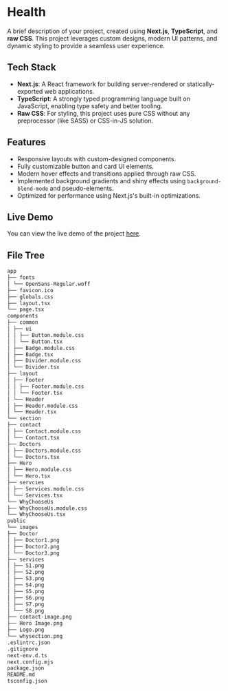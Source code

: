 # Health

A brief description of your project, created using **Next.js**, **TypeScript**, and **raw CSS**. This project leverages custom designs, modern UI patterns, and dynamic styling to provide a seamless user experience.

## Tech Stack

- **Next.js**: A React framework for building server-rendered or statically-exported web applications.
- **TypeScript**: A strongly typed programming language built on JavaScript, enabling type safety and better tooling.
- **Raw CSS**: For styling, this project uses pure CSS without any preprocessor (like SASS) or CSS-in-JS solution.

## Features

- Responsive layouts with custom-designed components.
- Fully customizable button and card UI elements.
- Modern hover effects and transitions applied through raw CSS.
- Implemented background gradients and shiny effects using `background-blend-mode` and pseudo-elements.
- Optimized for performance using Next.js's built-in optimizations.

## Live Demo

You can view the live demo of the project [here](https://health-nine-blush.vercel.app/).

## File Tree

```bash
app
├── fonts
│ └── OpenSans-Regular.woff
├── favicon.ico
├── globals.css
├── layout.tsx
└── page.tsx
components
├── common
│ ├── ui
│ │ ├── Button.module.css
│ │ └── Button.tsx
│ ├── Badge.module.css
│ ├── Badge.tsx
│ ├── Divider.module.css
│ └── Divider.tsx
├── layout
│ ├── Footer
│ │ ├── Footer.module.css
│ │ └── Footer.tsx
│ └── Header
│ ├── Header.module.css
│ └── Header.tsx
└── section
├── contact
│ ├── Contact.module.css
│ └── Contact.tsx
├── Doctors
│ ├── Doctors.module.css
│ └── Doctors.tsx
├── Hero
│ ├── Hero.module.css
│ └── Hero.tsx
├── servcies
│ ├── Services.module.css
│ └── Services.tsx
└── WhyChooseUs
├── WhyChooseUs.module.css
└── WhyChooseUs.tsx
public
└── images
├── Doctor
│ ├── Doctor1.png
│ ├── Doctor2.png
│ └── Doctor3.png
├── services
│ ├── S1.png
│ ├── S2.png
│ ├── S3.png
│ ├── S4.png
│ ├── S5.png
│ ├── S6.png
│ ├── S7.png
│ └── S8.png
├── contact-image.png
├── Hero Image.png
├── Logo.png
└── whysection.png
.eslintrc.json
.gitignore
next-env.d.ts
next.config.mjs
package.json
README.md
tsconfig.json
```